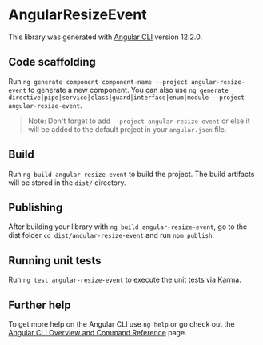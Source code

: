 # AngularResizeEvent

This library was generated with [Angular CLI](https://github.com/angular/angular-cli) version 12.2.0.

## Code scaffolding

Run `ng generate component component-name --project angular-resize-event` to generate a new component. You can also use `ng generate directive|pipe|service|class|guard|interface|enum|module --project angular-resize-event`.
> Note: Don't forget to add `--project angular-resize-event` or else it will be added to the default project in your `angular.json` file. 

## Build

Run `ng build angular-resize-event` to build the project. The build artifacts will be stored in the `dist/` directory.

## Publishing

After building your library with `ng build angular-resize-event`, go to the dist folder `cd dist/angular-resize-event` and run `npm publish`.

## Running unit tests

Run `ng test angular-resize-event` to execute the unit tests via [Karma](https://karma-runner.github.io).

## Further help

To get more help on the Angular CLI use `ng help` or go check out the [Angular CLI Overview and Command Reference](https://angular.io/cli) page.
